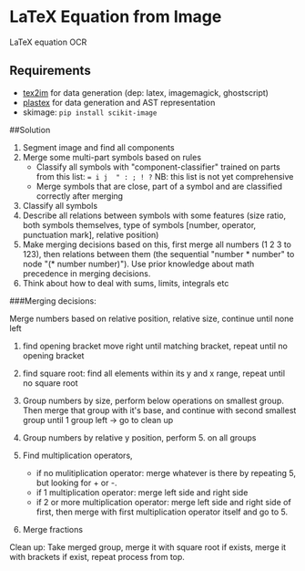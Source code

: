 LaTeX Equation from Image
=========================

LaTeX equation OCR


Requirements
------------
- [tex2im](http://www.nought.de/tex2im.php) for data generation (dep: latex, imagemagick, ghostscript)
- [plastex](http://plastex.sourceforge.net/plastex/) for data generation and AST representation
- skimage: `pip install scikit-image`


##Solution
1. Segment image and find all components
2. Merge some multi-part symbols based on rules
	- Classify all symbols with "component-classifier" trained on parts from this list: `= i j  " : ; ! ?` NB: this list is not yet comprehensive
	- Merge symbols that are close, part of a symbol and are classified correctly after merging
3. Classify all symbols
4. Describe all relations between symbols with some features (size ratio, both symbols themselves, type of symbols [number, operator, punctuation mark], relative position)
5. Make merging decisions based on this, first merge all numbers (1 2 3 to 123), then relations between them (the sequential "number * number" to node "(* number number)"). Use prior knowledge about math precedence in merging decisions.
7. Think about how to deal with sums, limits, integrals etc

###Merging decisions:

Merge numbers based on relative position, relative size, continue until none left

1. find opening bracket move right until matching bracket, repeat until no opening bracket
2. find square root: find all elements within its y and x range, repeat until no square root
3. Group numbers by size, perform below operations on smallest group. Then merge that group with it's base, and continue with second smallest group until 1 group left -> go to clean up
4. Group numbers by relative y position, perform 5. on all groups

5. Find multiplication operators, 
	- if no mulitiplication operator: merge whatever is there by repeating 5, but looking for + or -.
	- if 1 multiplication operator: merge left side and right side
	- if 2 or more multiplication operator: merge left side and right side of first, then merge with first multiplication operator itself and go to 5. 

6. Merge fractions

Clean up:
Take merged group, merge it with square root if exists, merge it with brackets if exist, repeat process from top.
